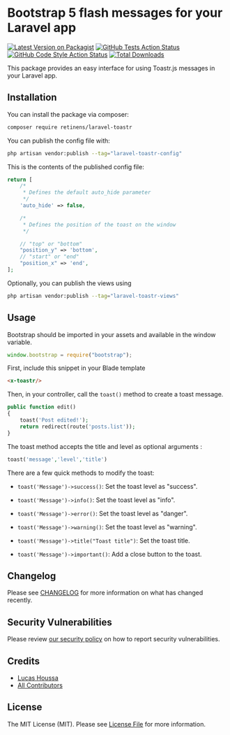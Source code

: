 # Bootstrap 5 flash messages for your Laravel app

[![Latest Version on Packagist](https://img.shields.io/packagist/v/retinens/laravel-toastr.svg?style=flat-square)](https://packagist.org/packages/retinens/laravel-toastr)
[![GitHub Tests Action Status](https://img.shields.io/github/workflow/status/retinens/laravel-toastr/run-tests?label=tests)](https://github.com/retinens/laravel-toastr/actions?query=workflow%3Arun-tests+branch%3Amain)
[![GitHub Code Style Action Status](https://img.shields.io/github/workflow/status/retinens/laravel-toastr/Check%20&%20fix%20styling?label=code%20style)](https://github.com/retinens/laravel-toastr/actions?query=workflow%3A"Check+%26+fix+styling"+branch%3Amain)
[![Total Downloads](https://img.shields.io/packagist/dt/retinens/laravel-toastr.svg?style=flat-square)](https://packagist.org/packages/retinens/laravel-toastr)

This package provides an easy interface for using Toastr.js messages in your Laravel app.

## Installation

You can install the package via composer:

```bash
composer require retinens/laravel-toastr
```

You can publish the config file with:

```bash
php artisan vendor:publish --tag="laravel-toastr-config"
```

This is the contents of the published config file:

```php
return [
    /*
     * Defines the default auto_hide parameter
     */
    'auto_hide' => false,

    /*
     * Defines the position of the toast on the window
     */

    // "top" or "bottom"
    "position_y" => 'bottom',
    // "start" or "end"
    "position_x" => 'end',
];
```

Optionally, you can publish the views using

```bash
php artisan vendor:publish --tag="laravel-toastr-views"
```


## Usage

Bootstrap should be imported in your assets and available in the window variable.

```js
window.bootstrap = require("bootstrap");
```

First, include this snippet in your Blade template

```html
<x-toastr/>
```

Then, in your controller, call the `toast()` method to create a toast message.

```php
public function edit()
{
    toast('Post edited!');
    return redirect(route('posts.list'));
}
```

The toast method accepts the title and level as optional arguments :

```php
toast('message','level','title')
```

There are a few quick methods to modify the toast:

- `toast('Message')->success()`: Set the toast level as "success".
- `toast('Message')->info()`: Set the toast level as "info".
- `toast('Message')->error()`: Set the toast level as "danger".
- `toast('Message')->warning()`: Set the toast level as "warning".


- `toast('Message')->title("Toast title")`: Set the toast title.
- `toast('Message')->important()`: Add a close button to the toast.

## Changelog

Please see [CHANGELOG](CHANGELOG.md) for more information on what has changed recently.

## Security Vulnerabilities

Please review [our security policy](../../security/policy) on how to report security vulnerabilities.

## Credits

- [Lucas Houssa](https://github.com/WhereIsLucas)
- [All Contributors](../../contributors)

## License

The MIT License (MIT). Please see [License File](LICENSE.md) for more information.
